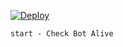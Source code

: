[![Deploy](https://www.herokucdn.com/deploy/button.svg)](https://heroku.com/deploy?template=https://github.com/hoihoi07/Encdoder-compress-pro-bot)

```
start - Check Bot Alive
```
